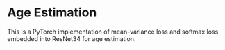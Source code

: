 # Age Estimation
This is a PyTorch implementation of mean-variance loss and softmax loss embedded into ResNet34 for age estimation.
